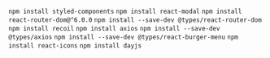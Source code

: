 `npm install styled-components`
`npm install react-modal`
`npm install react-router-dom@^6.0.0`
`npm install --save-dev @types/react-router-dom`
`npm install recoil`
`npm install axios`
`npm install --save-dev @types/axios`
`npm install --save-dev @types/react-burger-menu`
`npm install react-icons`
`npm install dayjs`
